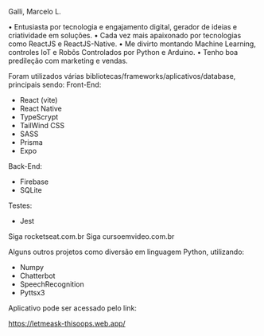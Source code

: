 Galli, Marcelo L.

• Entusiasta por tecnologia e engajamento digital, gerador de ideias e criatividade em soluções.
• Cada vez mais apaixonado por tecnologias como ReactJS e ReactJS-Native.
• Me divirto montando Machine Learning, controles IoT e Robôs Controlados por Python e Arduino.
• Tenho boa predileção com marketing e vendas.

Foram utilizados várias bibliotecas/frameworks/aplicativos/database, principais sendo:
Front-End:
- React (vite)
- React Native 
- TypeScrypt
- TailWind CSS
- SASS
- Prisma
- Expo

Back-End:
- Firebase
- SQLite

Testes:
- Jest


Siga rocketseat.com.br
Siga cursoemvideo.com.br

Alguns outros projetos como diversão em linguagem Python, utilizando:
- Numpy
- Chatterbot
- SpeechRecognition
- Pyttsx3

Aplicativo pode ser acessado pelo link:

https://letmeask-thisoops.web.app/
